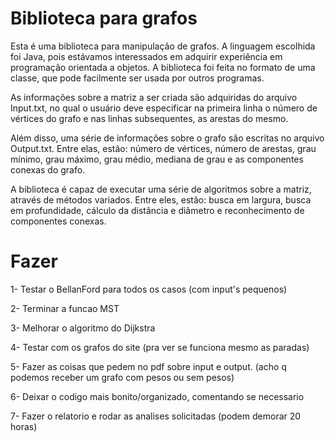 # Biblioteca para grafos
Esta é uma biblioteca para manipulação de grafos. A linguagem escolhida foi Java, pois estávamos interessados em adquirir experiência em programação orientada a objetos. A biblioteca foi feita no formato de uma classe, que pode facilmente ser usada por outros programas.</p>
As informações sobre a matriz a ser criada são adquiridas do arquivo Input.txt, no qual o usuário deve especificar na primeira linha o número de vértices do grafo e nas linhas subsequentes, as arestas do mesmo.</p>
Além disso, uma série de informações sobre o grafo são escritas no arquivo Output.txt. Entre elas, estão: número de vértices, número de arestas, grau mínimo, grau máximo, grau médio, mediana de grau e as componentes conexas do grafo.</p>
A biblioteca é capaz de executar uma série de algoritmos sobre a matriz, através de métodos variados. Entre eles, estão: busca em largura, busca em profundidade, cálculo da distância e diâmetro e reconhecimento de componentes conexas.

# Fazer

1- Testar o BellanFord para todos os casos (com input's pequenos) </p>
2- Terminar a funcao MST </p>
3- Melhorar o algoritmo do Dijkstra </p>
4- Testar com os grafos do site (pra ver se funciona mesmo as paradas) </p>
5- Fazer as coisas que pedem no pdf sobre input e output. (acho q podemos receber um grafo com pesos ou sem pesos) </p>
6- Deixar o codigo mais bonito/organizado, comentando se necessario </p>
7- Fazer o relatorio e rodar as analises solicitadas (podem demorar 20 horas) </p>
